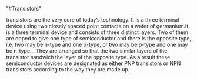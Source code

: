 "#Transistors"

transistors are the very core of today’s technology. It is a three terminal device using two closely spaced point contacts on a wafer of germanium.it is a three terminal device and consists of three distinct layers. Two of them are doped to give one type of semiconductor and there is the opposite type, i.e. two may be n-type and one p-type, or two may be p-type and one may be n-type... They are arranged so that the two similar layers of the transistor sandwich the layer of the opposite type. As a result these semiconductor devices are designated as either PNP transistors or NPN transistors according to the way they are made up.
